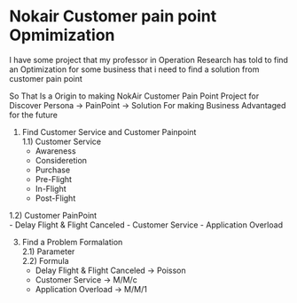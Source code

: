 # Nokair Customer pain point Opmimization
  I have some project that my professor in Operation Research has told to find an Optimization for some business that i need to find a solution from customer pain point

  So That Is a Origin to making NokAir Customer Pain Point Project for Discover Persona -> PainPoint -> Solution For making Business Advantaged for the future
  1) Find Customer Service and Customer Painpoint  
   1.1) Customer Service  
     - Awareness
     - Consideretion
     - Purchase
     - Pre-Flight
     - In-Flight
     - Post-Flight  

  1.2) Customer PainPoint  
     - Delay Flight & Flight Canceled
     - Customer Service
     - Application Overload  

  3) Find a Problem Formalation  
     2.1) Parameter  
     2.2) Formula
       - Delay Flight & Flight Canceled -> Poisson
       - Customer Service -> M/M/c
       - Application Overload -> M/M/1

   
